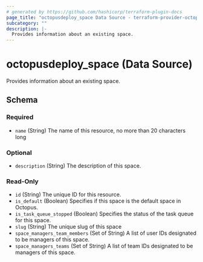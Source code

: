 ```yaml
---
# generated by https://github.com/hashicorp/terraform-plugin-docs
page_title: "octopusdeploy_space Data Source - terraform-provider-octopusdeploy"
subcategory: ""
description: |-
  Provides information about an existing space.
---
```


# octopusdeploy_space (Data Source)

Provides information about an existing space.



<!-- schema generated by tfplugindocs -->
## Schema

### Required

- `name` (String) The name of this resource, no more than 20 characters long

### Optional

- `description` (String) The description of this space.

### Read-Only

- `id` (String) The unique ID for this resource.
- `is_default` (Boolean) Specifies if this space is the default space in Octopus.
- `is_task_queue_stopped` (Boolean) Specifies the status of the task queue for this space.
- `slug` (String) The unique slug of this space
- `space_managers_team_members` (Set of String) A list of user IDs designated to be managers of this space.
- `space_managers_teams` (Set of String) A list of team IDs designated to be managers of this space.


